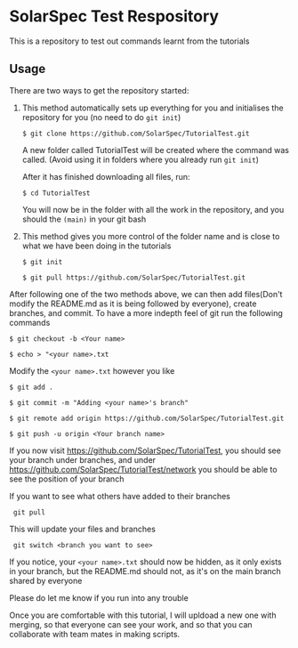 # SolarSpec Test Respository

This is a repository to test out commands learnt from the tutorials

## Usage

There are two ways to get the repository started:

1. This method automatically sets up everything for you and initialises the repository for you (no need to do `git init`)

   `$ git clone https://github.com/SolarSpec/TutorialTest.git`

   A new folder called TutorialTest will be created where the command was called. (Avoid using it in folders where you already run `git init`)

   After it has finished downloading all files, run:

   `$ cd TutorialTest`

   You will now be in the folder with all the work in the repository, and you should the `(main)` in your git bash

2. This method gives you more control of the folder name and is close to what we have been doing in the tutorials

   `$ git init`

   `$ git pull https://github.com/SolarSpec/TutorialTest.git`

After following one of the two methods above, we can then add files(Don't modify the README.md as it is being followed by everyone), create branches, and commit. To have a more indepth feel of git run the following commands

`$ git checkout -b <Your name>`

`$ echo > "<your name>.txt`

Modify the `<your name>.txt` however you like

`$ git add .`

`$ git commit -m "Adding <your name>'s branch"`

`$ git remote add origin https://github.com/SolarSpec/TutorialTest.git`

`$ git push -u origin <Your branch name>`

If you now visit https://github.com/SolarSpec/TutorialTest, you should see your branch under branches, and under https://github.com/SolarSpec/TutorialTest/network you should be able to see the position of your branch

If you want to see what others have added to their branches

` git pull`

This will update your files and branches

` git switch <branch you want to see>`

If you notice, your `<your name>.txt` should now be hidden, as it only exists in your branch, but the README.md should not, as it's on the main branch shared by everyone

Please do let me know if you run into any trouble

Once you are comfortable with this tutorial, I will upldoad a new one with merging, so that everyone can see your work, and so that you can collaborate with team mates in making scripts.
